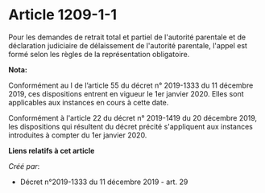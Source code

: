 # Article 1209-1-1

Pour les demandes de retrait total et partiel de l'autorité parentale et de déclaration judiciaire de délaissement de
l'autorité parentale, l'appel est formé selon les règles de la représentation obligatoire.

**Nota:**

Conformément au I de l’article 55 du décret n° 2019-1333 du 11 décembre 2019, ces dispositions entrent en vigueur le 1er
janvier 2020. Elles sont applicables aux instances en cours à cette date.

Conformément à l'article 22 du décret n° 2019-1419 du 20 décembre 2019, les dispositions qui résultent du décret précité
s'appliquent aux instances introduites à compter du 1er janvier 2020.

**Liens relatifs à cet article**

_Créé par_:

  - Décret n°2019-1333 du 11 décembre 2019 - art. 29
